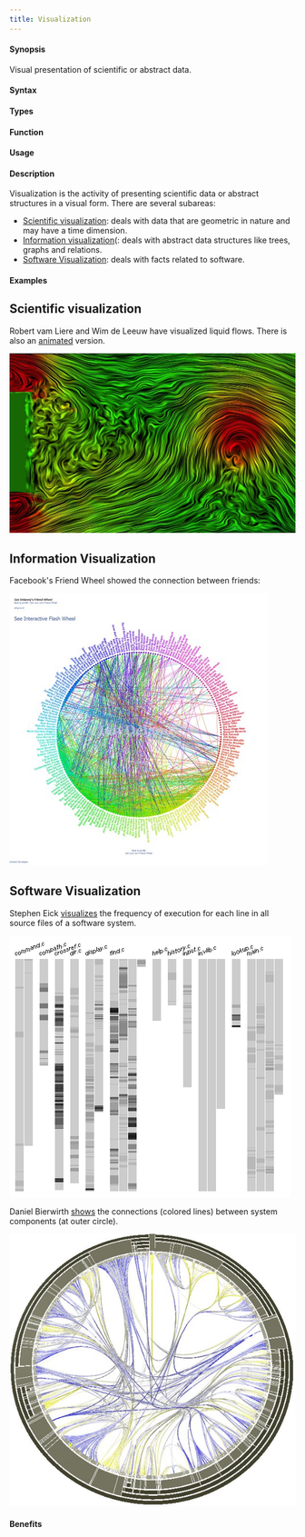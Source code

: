 ```yaml
---
title: Visualization
---
```


#### Synopsis

Visual presentation of scientific or abstract data.

#### Syntax

#### Types

#### Function
       
#### Usage

#### Description

Visualization is the activity of presenting scientific data or abstract structures
in a visual form. There are several subareas:

*  [Scientific visualization](http://en.wikipedia.org/wiki/Scientific_visualization): deals with data that are geometric in nature and
  may have a time dimension.
*  [Information visualization](http://en.wikipedia.org/wiki/Information_visualization)(: deals with abstract data structures like trees, graphs and relations.
* [Software Visualization](http://en.wikipedia.org/wiki/Software_visualization): deals with facts related to software.


#### Examples


## Scientific visualization


Robert vam Liere and Wim de Leeuw have visualized liquid flows.
There is also an [animated](http://homepages.cwi.nl/~robertl/movies/flow1.mpg) version.


![](/assets/Rascalopedia/Visualization/flow.jpg)



## Information Visualization


Facebook's Friend Wheel showed the connection between friends:

![](/assets/Rascalopedia/Visualization/friends.jpg)


## Software Visualization

Stephen Eick [visualizes](http://citeseerx.ist.psu.edu/viewdoc/summary?doi=10.1.1.67.962) the frequency of execution for each line
in all source files of a software system.


![](/assets/Rascalopedia/Visualization/freq.png)



Daniel Bierwirth [shows](http://www.danielbierwirth.de/index.php/reseachprojects/8-myresearch/mastercurriculumresearchcat/73-bundle-view-software-visualization) the connections (colored lines) between system components (at outer circle).


![](/assets/Rascalopedia/Visualization/bundle.jpg)


#### Benefits


